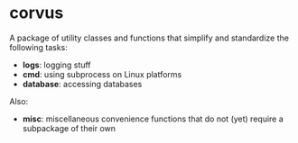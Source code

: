 # corvus

A package of utility classes and functions that simplify and standardize the following tasks:
- **logs**: logging stuff
- **cmd**: using subprocess on Linux platforms
- **database**: accessing databases

Also:
- **misc**: miscellaneous convenience functions that do not (yet) require a subpackage of their own
